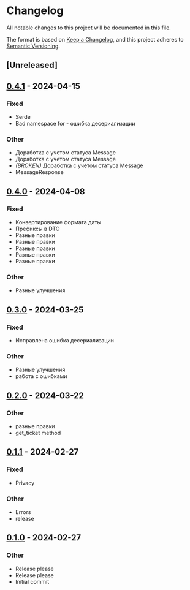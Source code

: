 # Changelog
All notable changes to this project will be documented in this file.

The format is based on [Keep a Changelog](https://keepachangelog.com/en/1.0.0/),
and this project adheres to [Semantic Versioning](https://semver.org/spec/v2.0.0.html).

## [Unreleased]

## [0.4.1](https://github.com/averichev/fns-api-client/compare/v0.4.0...v0.4.1) - 2024-04-15

### Fixed
- Serde
- Bad namespace for - ошибка десериализации

### Other
- Доработка с учетом статуса Message
- Доработка с учетом статуса Message
- *(BROKEN)* Доработка с учетом статуса Message
- MessageResponse

## [0.4.0](https://github.com/averichev/fns-api-client/compare/v0.3.0...v0.4.0) - 2024-04-08

### Fixed
- Конвертирование формата даты
- Префиксы в DTO
- Разные правки
- Разные правки
- Разные правки
- Разные правки
- Разные правки

### Other
- Разные улучшения

## [0.3.0](https://github.com/averichev/fns-api-client/compare/v0.2.0...v0.3.0) - 2024-03-25

### Fixed
- Исправлена ошибка десериализации

### Other
- Разные улучшения
- работа с ошибками

## [0.2.0](https://github.com/averichev/fns-api-client/compare/v0.1.1...v0.2.0) - 2024-03-22

### Other
- разные правки
- get_ticket method

## [0.1.1](https://github.com/averichev/fns-api-client/compare/v0.1.0...v0.1.1) - 2024-02-27

### Fixed
- Privacy

### Other
- Errors
- release

## [0.1.0](https://github.com/averichev/fns-api-client/releases/tag/v0.1.0) - 2024-02-27

### Other
- Release please
- Release please
- Initial commit
